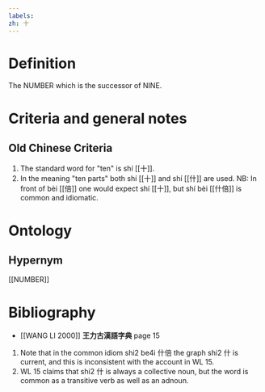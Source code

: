 ```yaml
---
labels: 
zh: 十
---
```


# Definition
The NUMBER which is the successor of NINE.
# Criteria and general notes
## Old Chinese Criteria
1. The standard word for "ten" is shí [[十]].
2. In the meaning "ten parts" both shí [[十]] and shí [[什]] are used.
NB: In front of bèi [[倍]] one would expect shí [[十]], but shí bèi [[什倍]] is common and idiomatic.
# Ontology

## Hypernym
[[NUMBER]]
# Bibliography
- [[WANG LI 2000]]
**王力古漢語字典** page 15
1. Note that in the common idiom shi2 be4i 什倍 the graph shi2 什 is current, and this is inconsistent with the account in WL 15.
2. WL 15 claims that shi2 什 is always a collective noun, but the word is common as a transitive verb as well as an adnoun.